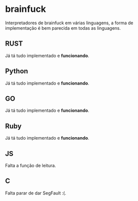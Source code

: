 # brainfuck
Interpretadores de brainfuck em várias linguagens, a forma de implementação é bem parecida em todas as linguagens.

## RUST
Já tá tudo implementado e **funcionando**.

## Python
Já tá tudo implementado e **funcionando**.

## GO
Já tá tudo implementado e **funcionando**.

## Ruby
Já tá tudo implementado e **funcionando**.

## JS
Falta a função de leitura.

## C
Falta parar de dar SegFault :(.
